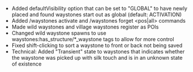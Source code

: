 - Added defaultVisibility option that can be set to "GLOBAL" to have newly placed and found waystones start out as global (default: ACTIVATION)
- Added /waystones activate <targets> <pos> and /waystones forget <targets> <pos|all> commands
- Made wild waystones and village waystones register as POIs
- Changed wild waystone spawns to use waystones:has_structure/*_waystone tags to allow for more control
- Fixed shift-clicking to sort a waystone to front or back not being saved
- Technical: Added "Transient" state to waystones that indicates whether the waystone was picked up with silk touch and is in an unknown state of existence